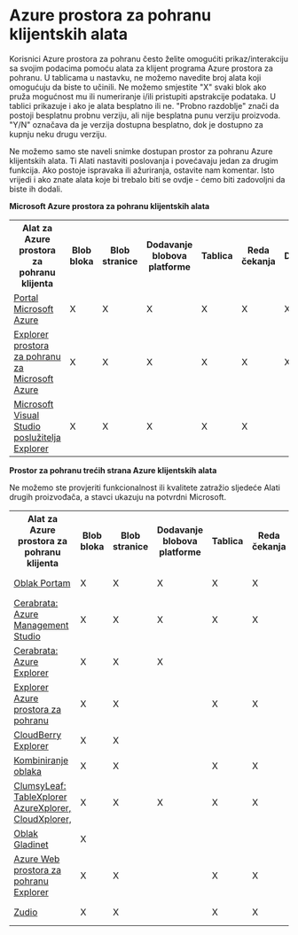 <properties
    pageTitle="Azure prostora za pohranu klijentskih alata | Microsoft Azure"
    description="Popis alata koji omogućuju prikaz i interakcije s njima Azure prostora za pohranu."
    services="storage"
    documentationCenter=""
    authors="micurd"
    manager="jahogg"
    editor="tysonn"/>

<tags
    ms.service="storage"
    ms.workload="storage"
    ms.tgt_pltfrm="na"
    ms.devlang="na"
    ms.topic="article"
    ms.date="10/18/2016"
    ms.author="micurd"/>

# <a name="azure-storage-client-tools"></a>Azure prostora za pohranu klijentskih alata

Korisnici Azure prostora za pohranu često želite omogućiti prikaz/interakciju sa svojim podacima pomoću alata za klijent programa Azure prostora za pohranu. U tablicama u nastavku, ne možemo navedite broj alata koji omogućuju da biste to učinili. Ne možemo smjestite "X" svaki blok ako pruža mogućnost mu ili numeriranje i/ili pristupiti apstrakcije podataka. U tablici prikazuje i ako je alata besplatno ili ne. "Probno razdoblje" znači da postoji besplatnu probnu verziju, ali nije besplatna punu verziju proizvoda. "Y/N" označava da je verzija dostupna besplatno, dok je dostupno za kupnju neku drugu verziju.

Ne možemo samo ste naveli snimke dostupan prostor za pohranu Azure klijentskih alata. Ti Alati nastaviti poslovanja i povećavaju jedan za drugim funkcija. Ako postoje ispravaka ili ažuriranja, ostavite nam komentar. Isto vrijedi i ako znate alata koje bi trebalo biti se ovdje - ćemo biti zadovoljni da biste ih dodali.

**Microsoft Azure prostora za pohranu klijentskih alata**

<table>
  <tr>
    <th rowspan="2">Alat za Azure prostora za pohranu klijenta</th>
    <th rowspan="2">Blob bloka</th>
    <th rowspan="2">Blob stranice</th>
    <th rowspan="2">Dodavanje blobova platforme</th>
    <th rowspan="2">Tablica</th>
    <th rowspan="2">Reda čekanja</th>
    <th rowspan="2">Datoteka</th>
    <th rowspan="2">Besplatni</th>
    <th colspan="4">Platforme</th>
  </tr>
  <tr>
    <td>Web</td>
    <td>Windows</td>
    <td>OSX</td>
    <td>Linux</td>
  </tr>
  <tr>
    <td><a href="https://azure.microsoft.com/features/azure-portal/">Portal Microsoft Azure</a></td>
    <td>X</td>
    <td>X</td>
    <td>X</td>
    <td>X</td>
    <td>X</td>
    <td>X</td>
    <td>Y</td>
    <td>X</td>
    <td></td>
    <td></td>
    <td></td>
  </tr>
  <tr>
    <td><a href="http://storageexplorer.com/">Explorer prostora za pohranu za Microsoft Azure</a></td>
    <td>X</td>
    <td>X</td>
    <td>X</td>
    <td>X</td>
    <td>X</td>
    <td>X</td>
    <td>Y</td>
    <td></td>
    <td>X</td>
    <td>X</td>
    <td>X</td>
  </tr>
  <tr>
    <td><a href="https://www.visualstudio.com/features/azure-tools-vs.aspx">Microsoft Visual Studio poslužitelja Explorer</a></td>
    <td>X</td>
    <td>X</td>
    <td>X</td>
    <td>X</td>
    <td>X</td>
    <td></td>
    <td>Y</td>
    <td></td>
    <td>X</td>
    <td></td>
    <td></td>
  </tr>
</table>

**Prostor za pohranu trećih strana Azure klijentskih alata**

Ne možemo ste provjeriti funkcionalnost ili kvalitete zatražio sljedeće Alati drugih proizvođača, a stavci ukazuju na potvrdni Microsoft.

<table>
  <tr>
    <th rowspan="2">Alat za Azure prostora za pohranu klijenta</th>
    <th rowspan="2">Blob bloka</th>
    <th rowspan="2">Blob stranice</th>
    <th rowspan="2">Dodavanje blobova platforme</th>
    <th rowspan="2">Tablica</th>
    <th rowspan="2">Reda čekanja</th>
    <th rowspan="2">Datoteka</th>
    <th rowspan="2">Besplatni</th>
    <th colspan="4">Platforme</th>
  </tr>
  <tr>
    <td>Web</td>
    <td>Windows</td>
    <td>OSX</td>
    <td>Linux</td>
  </tr>
  <tr>
    <td><a href="http://www.cloudportam.com/">Oblak Portam</a></td>
    <td>X</td>
    <td>X</td>
    <td>X</td>
    <td>X</td>
    <td>X</td>
    <td>X</td>
    <td>Probna verzija</td>
    <td>X</td>
    <td></td>
    <td></td>
    <td></td>
  </tr>
  <tr>
    <td><a href="http://www.cerebrata.com/products/azure-management-studio/introduction">Cerabrata: Azure Management Studio</a></td>
    <td>X</td>
    <td>X</td>
    <td>X</td>
    <td>X</td>
    <td>X</td>
    <td>X</td>
    <td>Probna verzija</td>
    <td></td>
    <td>X</td>
    <td></td>
    <td></td>
  </tr>
  <tr>
    <td><a href="http://www.cerebrata.com/products/azure-explorer/introduction">Cerabrata: Azure Explorer</a></td>
    <td>X</td>
    <td>X</td>
    <td>X</td>
    <td></td>
    <td></td>
    <td>X</td>
    <td>Y</td>
    <td></td>
    <td>X</td>
    <td></td>
    <td></td>
  </tr>
  <tr>
    <td><a href="http://azurestorageexplorer.codeplex.com/">Explorer Azure prostora za pohranu</a></td>
    <td>X</td>
    <td>X</td>
    <td></td>
    <td>X</td>
    <td>X</td>
    <td></td>
    <td>Y</td>
    <td></td>
    <td>X</td>
    <td></td>
    <td></td>
  </tr>
  <tr>
    <td><a href="http://www.cloudberrylab.com/free-microsoft-azure-explorer.aspx">CloudBerry Explorer</a></td>
    <td>X</td>
    <td>X</td>
    <td></td>
    <td></td>
    <td></td>
    <td>X</td>
    <td>Y-N</td>
    <td></td>
    <td>X</td>
    <td></td>
    <td></td>
  </tr>
  <tr>
    <td><a href="http://www.gapotchenko.com/cloudcombine">Kombiniranje oblaka</a></td>
    <td>X</td>
    <td>X</td>
    <td></td>
    <td>X</td>
    <td>X</td>
    <td></td>
    <td>Probna verzija</td>
    <td></td>
    <td>X</td>
    <td></td>
    <td></td>
  </tr>
  <tr>
    <td><a href="http://clumsyleaf.com">ClumsyLeaf: TableXplorer AzureXplorer, CloudXplorer,</a></td>
    <td>X</td>
    <td>X</td>
    <td>X</td>
    <td>X</td>
    <td>X</td>
    <td>X</td>
    <td>Y</td>
    <td></td>
    <td>X</td>
    <td></td>
    <td></td>
  </tr>
  <tr>
    <td><a href="http://www.gladinet.com/Azure-Storage/index.htm">Oblak Gladinet</a></td>
    <td>X</td>
    <td></td>
    <td></td>
    <td></td>
    <td></td>
    <td></td>
    <td>Probna verzija</td>
    <td></td>
    <td>X</td>
    <td></td>
    <td></td>
  </tr>
  <tr>
    <td><a href="http://storageexplorer.codeplex.com/">Azure Web prostora za pohranu Explorer</a></td>
    <td>X</td>
    <td>X</td>
    <td></td>
    <td>X</td>
    <td>X</td>
    <td></td>
    <td>Y</td>
    <td>X</td>
    <td></td>
    <td></td>
    <td></td>
  </tr>
  <tr>
    <td><a href="https://zudio.co/">Zudio</a></td>
    <td>X</td>
    <td>X</td>
    <td></td>
    <td>X</td>
    <td>X</td>
    <td>X</td>
    <td>Probna verzija</td>
    <td>X</td>
    <td></td>
    <td></td>
    <td></td>
  </tr>
</table>
